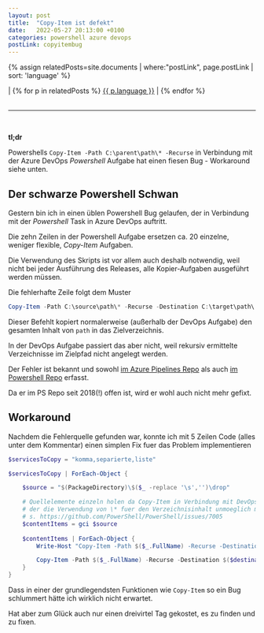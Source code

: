```yaml
---
layout: post
title:  "Copy-Item ist defekt"
date:   2022-05-27 20:13:00 +0100
categories: powershell azure devops
postLink: copyitembug
---
```

{% assign relatedPosts=site.documents | where:"postLink", page.postLink | sort: 'language' %}

<div class="language">
|
    {% for p in relatedPosts %}
      <a class="{{ p.language }}" href="{{ site.base-url }}{{ p.url }}">{{ p.language }}</a> |
    {% endfor %}
</div><br/>
<hr>
<br/>

**tl;dr**

Powershells `Copy-Item -Path C:\parent\path\* -Recurse` in Verbindung mit der Azure DevOps _Powershell_ Aufgabe hat einen fiesen Bug - Workaround siehe unten.

## Der schwarze Powershell Schwan

Gestern bin ich in einen üblen Powershell Bug gelaufen, der in Verbindung mit der _Powershell_ Task in Azure DevOps auftritt.

Die zehn Zeilen in der Powershell Aufgabe ersetzen ca. 20 einzelne, weniger flexible, _Copy-Item_ Aufgaben.

Die Verwendung des Skripts ist vor allem auch deshalb notwendig, weil nicht bei jeder Ausführung des Releases, alle Kopier-Aufgaben ausgeführt werden müssen.

Die fehlerhafte Zeile folgt dem Muster

```powershell
Copy-Item -Path C:\source\path\* -Recurse -Destination C:\target\path\ -Force
```

Dieser Befehlt kopiert normalerweise (außerhalb der DevOps Aufgabe) den gesamten Inhalt von `path` in das Zielverzeichnis.

In der DevOps Aufgabe passiert das aber nicht, weil rekursiv ermittelte Verzeichnisse im Zielpfad nicht angelegt werden.

Der Fehler ist bekannt und sowohl [im Azure Pipelines Repo](https://github.com/microsoft/azure-pipelines-tasks/issues/13456) als auch [im Powershell Repo](https://github.com/PowerShell/PowerShell/issues/7005) erfasst.

Da er im PS Repo seit 2018(!) offen ist, wird er wohl auch nicht mehr gefixt.

## Workaround

Nachdem die Fehlerquelle gefunden war, konnte ich mit 5 Zeilen Code (alles unter dem Kommentar) einen simplen Fix fuer das Problem implementieren

```powershell
$servicesToCopy = "komma,separierte,liste"

$servicesToCopy | ForEach-Object {

    $source = "$(PackageDirectory)\$($_ -replace '\s','')\drop"

    # Quellelemente einzeln holen da Copy-Item in Verbindung mit DevOps einen Bug hat,
    # der die Verwendung von \* fuer den Verzeichnisinhalt unmoeglich macht
    # s. https://github.com/PowerShell/PowerShell/issues/7005
    $contentItems = gci $source
    
    $contentItems | ForEach-Object {
        Write-Host "Copy-Item -Path $($_.FullName) -Recurse -Destination $($destination) -Force -Verbose"

        Copy-Item -Path $($_.FullName) -Recurse -Destination $($destination) -Force -Verbose
    }
}
```

Dass in einer der grundlegendsten Funktionen wie `Copy-Item` so ein Bug schlummert hätte ich wirklich nicht erwartet.

Hat aber zum Glück auch nur einen dreivirtel Tag gekostet, es zu finden und zu fixen.
